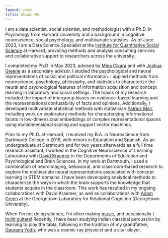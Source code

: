 ```yaml
---
layout: post
title: About Me
---
```


I am a data scientist, social scientist, and methodologist with a Ph.D. in Psychology from Harvard University and a background in cognitive neuroscience, social psychology, and multivariate statistics. As of June 2023, I am a Data Science Specialist at the [Institute for Quantitative Social Science](https://www.iq.harvard.edu/data-science-services) at Harvard, providing methods and analysis consulting services and collaborative support to researchers across the university.

I completed my Ph.D in May 2023, advised by [Mina Cikara](http://www.intergroupneurosciencelaboratory.com/) and with [Joshua Greene](https://www.joshua-greene.net/) as a secondary advisor. I studied the psychological and neural representations of social and political information. I applied methods from neuroscience, psychology, philosophy, and statistics to characterize the neural and psychological features of information acquisition and concept learning in laboratory and social settings. The topics of my research included the impact of intergroup biases on evidence-based learning and the representational confusability of facts and opinions. Additionally, I developed multivariate statistical methods with statistician [Patrick Mair](https://psychology.fas.harvard.edu/people/patrick-mair), including work on exploratory methods for characterizing informational facets in low-dimensional embeddings of complex representational spaces using multidimensional scaling and support vector machines.

Prior to my Ph.D. at Harvard, I received my B.A. in Neuroscience from Dartmouth College in 2016, with minors in Education and Spanish. As an undergraduate at Dartmouth and for two years afterwards as a full time research assistant, I worked in the Cognitive Neuroscience of Learning Laboratory with [David Kraemer](https://sites.dartmouth.edu/kraemerlab/) in the Departments of Education and Psychological and Brain Sciences. In my work at Dartmouth, I used a combination of neuroimaging, behavioral, and classroom-based research to explore the multivariate neural representations associated with concept learning in STEM domains. I have been developing analytical methods to characterize the ways in which the brain supports the knowledge that students acquire in the classroom. This work has resulted in my ongoing collaborations with David Kraemer, as well as collaborations with [Adam Green](http://cng.georgetown.edu/home) at the Georgetown Laboratory for Relational Cognition (Georgetown University).

When I'm not doing science, I'm often making [music](https://soundcloud.com/josh_cetron), and occasionally [I build guitars](https://www.facebook.com/jscguitars/)! Recently, I have been studying Indian classical percussion by learning to play the tabla, following in the tradition of my grandfather, [Gaurang Yodh](https://icecube.wisc.edu/news/collaboration/2019/07/joyful-music-filled-life-of-physicist-dr-gaurang-yodh/), who was a cosmic ray physicist and a sitar player.
